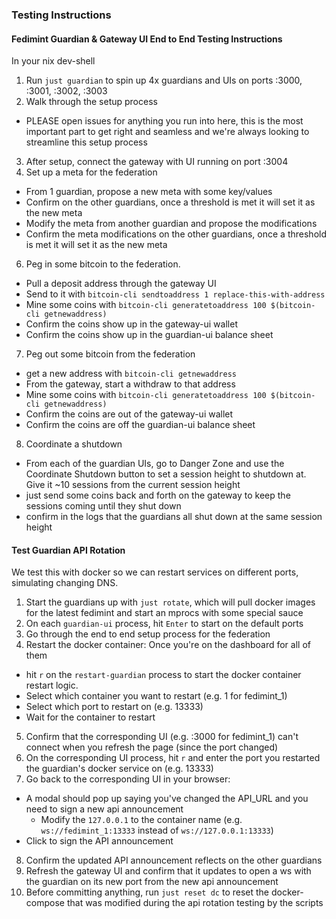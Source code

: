 ### Testing Instructions

#### Fedimint Guardian & Gateway UI End to End Testing Instructions

In your nix dev-shell

1. Run `just guardian` to spin up 4x guardians and UIs on ports :3000, :3001, :3002, :3003
2. Walk through the setup process

- PLEASE open issues for anything you run into here, this is the most important part to get right and seamless and we're always looking to streamline this setup process

3. After setup, connect the gateway with UI running on port :3004
4. Set up a meta for the federation

- From 1 guardian, propose a new meta with some key/values
- Confirm on the other guardians, once a threshold is met it will set it as the new meta
- Modify the meta from another guardian and propose the modifications
- Confirm the meta modifications on the other guardians, once a threshold is met it will set it as the new meta

6. Peg in some bitcoin to the federation.

- Pull a deposit address through the gateway UI
- Send to it with `bitcoin-cli sendtoaddress 1 replace-this-with-address`
- Mine some coins with `bitcoin-cli generatetoaddress 100 $(bitcoin-cli getnewaddress)`
- Confirm the coins show up in the gateway-ui wallet
- Confirm the coins show up in the guardian-ui balance sheet

7. Peg out some bitcoin from the federation

- get a new address with `bitcoin-cli getnewaddress`
- From the gateway, start a withdraw to that address
- Mine some coins with `bitcoin-cli generatetoaddress 100 $(bitcoin-cli getnewaddress)`
- Confirm the coins are out of the gateway-ui wallet
- Confirm the coins are off the guardian-ui balance sheet

8. Coordinate a shutdown

- From each of the guardian UIs, go to Danger Zone and use the Coordinate Shutdown button to set a session height to shutdown at. Give it ~10 sessions from the current session height
- just send some coins back and forth on the gateway to keep the sessions coming until they shut down
- confirm in the logs that the guardians all shut down at the same session height

#### Test Guardian API Rotation

We test this with docker so we can restart services on different ports, simulating changing DNS.

1. Start the guardians up with `just rotate`, which will pull docker images for the latest fedimint and start an mprocs with some special sauce
2. On each `guardian-ui` process, hit `Enter` to start on the default ports
3. Go through the end to end setup process for the federation
4. Restart the docker container: Once you're on the dashboard for all of them

- hit `r` on the `restart-guardian` process to start the docker container restart logic.
- Select which container you want to restart (e.g. 1 for fedimint_1)
- Select which port to restart on (e.g. 13333)
- Wait for the container to restart

5. Confirm that the corresponding UI (e.g. :3000 for fedimint_1) can't connect when you refresh the page (since the port changed)
6. On the corresponding UI process, hit `r` and enter the port you restarted the guardian's docker service on (e.g. 13333)
7. Go back to the corresponding UI in your browser:

- A modal should pop up saying you've changed the API_URL and you need to sign a new api announcement
  - Modify the `127.0.0.1` to the container name (e.g. `ws://fedimint_1:13333` instead of `ws://127.0.0.1:13333`)
- Click to sign the API announcement

8. Confirm the updated API announcement reflects on the other guardians
9. Refresh the gateway UI and confirm that it updates to open a ws with the guardian on its new port from the new api announcement
10. Before committing anything, run `just reset dc` to reset the docker-compose that was modified during the api rotation testing by the scripts
